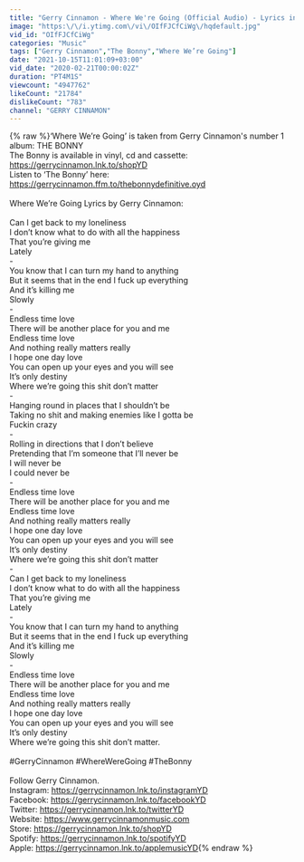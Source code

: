 ```yaml
---
title: "Gerry Cinnamon - Where We're Going (Official Audio) - Lyrics in description."
image: "https:\/\/i.ytimg.com\/vi\/OIfFJCfCiWg\/hqdefault.jpg"
vid_id: "OIfFJCfCiWg"
categories: "Music"
tags: ["Gerry Cinnamon","The Bonny","Where We’re Going"]
date: "2021-10-15T11:01:09+03:00"
vid_date: "2020-02-21T00:00:02Z"
duration: "PT4M1S"
viewcount: "4947762"
likeCount: "21784"
dislikeCount: "783"
channel: "GERRY CINNAMON"
---
```

{% raw %}‘Where We’re Going’ is taken from Gerry Cinnamon's number 1 album: THE BONNY<br />The Bonny is available in vinyl, cd and cassette: <a rel="nofollow" target="blank" href="https://gerrycinnamon.lnk.to/shopYD">https://gerrycinnamon.lnk.to/shopYD</a><br />Listen to ‘The Bonny’ here: <a rel="nofollow" target="blank" href="https://gerrycinnamon.ffm.to/thebonnydefinitive.oyd">https://gerrycinnamon.ffm.to/thebonnydefinitive.oyd</a><br /><br />Where We’re Going Lyrics by Gerry Cinnamon: <br /><br />Can I get back to my loneliness <br />I don’t know what to do with all the happiness <br />That you’re giving me <br />Lately<br />-<br />You know that I can turn my hand to anything <br />But it seems that in the end I fuck up everything <br />And it’s killing me <br />Slowly <br />-<br />Endless time love <br />There will be another place for you and me <br />Endless time love <br />And nothing really matters really <br />I hope one day love <br />You can open up your eyes and you will see<br />It’s only destiny <br />Where we’re going this shit don’t matter <br />-<br />Hanging round in places that I shouldn’t be <br />Taking no shit and making enemies like I gotta be <br />Fuckin crazy <br />-<br />Rolling in directions that I don’t believe <br />Pretending that I’m someone that I’ll never be <br />I will never be <br />I could never be <br />-<br />Endless time love <br />There will be another place for you and me <br />Endless time love <br />And nothing really matters really <br />I hope one day love <br />You can open up your eyes and you will see<br />It’s only destiny <br />Where we’re going this shit don’t matter<br />-<br />Can I get back to my loneliness <br />I don’t know what to do with all the happiness <br />That you’re giving me <br />Lately<br />-<br />You know that I can turn my hand to anything <br />But it seems that in the end I fuck up everything<br />And it’s killing me <br />Slowly <br />-<br />Endless time love <br />There will be another place for you and me <br />Endless time love <br />And nothing really matters really <br />I hope one day love <br />You can open up your eyes and you will see<br />It’s only destiny <br />Where we’re going this shit don’t matter.<br /><br />#GerryCinnamon #WhereWereGoing #TheBonny<br /><br />Follow Gerry Cinnamon.<br />Instagram: <a rel="nofollow" target="blank" href="https://gerrycinnamon.lnk.to/instagramYD">https://gerrycinnamon.lnk.to/instagramYD</a><br />Facebook: <a rel="nofollow" target="blank" href="https://gerrycinnamon.lnk.to/facebookYD">https://gerrycinnamon.lnk.to/facebookYD</a><br />Twitter: <a rel="nofollow" target="blank" href="https://gerrycinnamon.lnk.to/twitterYD">https://gerrycinnamon.lnk.to/twitterYD</a><br />Website: <a rel="nofollow" target="blank" href="https://www.gerrycinnamonmusic.com">https://www.gerrycinnamonmusic.com</a><br />Store: <a rel="nofollow" target="blank" href="https://gerrycinnamon.lnk.to/shopYD">https://gerrycinnamon.lnk.to/shopYD</a><br />Spotify: <a rel="nofollow" target="blank" href="https://gerrycinnamon.lnk.to/spotifyYD">https://gerrycinnamon.lnk.to/spotifyYD</a><br />Apple: <a rel="nofollow" target="blank" href="https://gerrycinnamon.lnk.to/applemusicYD">https://gerrycinnamon.lnk.to/applemusicYD</a>{% endraw %}
